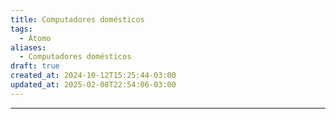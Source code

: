 ```yaml
---
title: Computadores domésticos
tags:
  - Átomo
aliases:
  - Computadores domésticos
draft: true
created_at: 2024-10-12T15:25:44-03:00
updated_at: 2025-02-08T22:54:06-03:00
---
```



---

